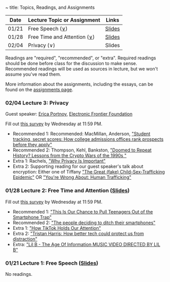 ~ title: Topics, Readings, and Assignments

| Date  | Lecture Topic or Assignment                                       | Links                                                        |
|-------|-------------------------------------------------------------------|--------------------------------------------------------------|
| 01/21 | Free Speech ([∨][free_speech_anchor])                             | [Slides][speech_slides]                                      |
| 01/28 | Free Time and Attention ([∨][free_speech_anchor])                 | [Slides][free_slides]                                                       |
| 02/04 | Privacy (∨)                 | Slides                                                       |


Readings are "required", "recommended", or "extra". Required readings should be
done before class for the discussion to make sense. Recommended readings will be
used as sources in lecture, but we won't assume you've read them.

More information about the assignments, including the essays, can be found on the [assignments page](https://inst.eecs.berkeley.edu/~cs195/sp22/assignments.html).

### 02/04 Lecture 3: Privacy

Guest speaker: [Erica Portnoy](https://www.eff.org/about/staff/erica-portnoy), [Electronic Frontier Foundation](https://www.eff.org/)

Fill out [this survey](https://forms.gle/PR8ciHDS74mGzjdaA) by Wednesday at 11:59 PM.

* Recommended 1: Recommended: MacMillan, Anderson, ["Student tracking, secret scores: How college admissions offices rank prospects before they apply"](https://www.washingtonpost.com/business/2019/10/14/colleges-quietly-rank-prospective-students-based-their-personal-data/)
* Recommended 2: Thompson, Kehl, Bankston, ["Doomed to Repeat History? Lessons from the Crypto Wars of the 1990s
"](https://www.newamerica.org/cybersecurity-initiative/policy-papers/doomed-to-repeat-history-lessons-from-the-crypto-wars-of-the-1990s/)
* Extra 1: Rachels, ["Why Privacy Is Important"](https://www.jstor.org/stable/2265077?seq=1)
* Extra 2: Supporting reading for our guest speaker's talk about encryption: Either one of Tiffany ["The Great (fake) Child-Sex-Trafficking Epidemic"](https://www.theatlantic.com/magazine/archive/2022/01/children-sex-trafficking-conspiracy-epidemic/620845/) OR ["You're Wrong About: Human Trafficking"](https://podcasts.apple.com/us/podcast/human-trafficking/id1380008439?i=1000465289965)

### 01/28 Lecture 2: Free Time and Attention ([Slides][free_slides])
Fill out [this survey](https://forms.gle/pEEHiLkucrJaibMy9) by Wednesday at 11:59 PM. 
* Recommended 1: ["This Is Our Chance to Pull Teenagers Out of the Smartphone Trap"](https://www.nytimes.com/2021/07/31/opinion/smartphone-iphone-social-media-isolation.html)
* Recommended 2: ["The people deciding to ditch their smartphones"](https://www.bbc.com/news/business-60067032)
* Extra 1: ["How TikTok Holds Our Attention"](https://www.newyorker.com/magazine/2019/09/30/how-tiktok-holds-our-attention)
* Extra 2: ["Tristan Harris: How better tech could protect us from distraction"](https://www.ted.com/talks/tristan_harris_how_better_tech_could_protect_us_from_distraction/up-next)
* Extra: ["Lil B - The Age Of Information MUSIC VIDEO DIRECTED BY LIL B"](https://www.youtube.com/watch?v=corY-FZAZog)


### 01/21 Lecture 1: Free Speech ([Slides][speech_slides])

No readings.

[speech_slides]: https://docs.google.com/presentation/d/16E6ZmcH7Y67MMImCuSmrFEJSVNfzNSAfgg4jUEa5ssA/edit?usp=sharing
[free_speech_anchor]: https://inst.eecs.berkeley.edu/~cs195/sp22/#01-21-lecture-1-free-speech-slides
[free_slides]: https://docs.google.com/presentation/d/1YAfx0nYxMdSP4R7mvB3mxias7zU0WqWh1ic7AwWjy1Y/edit?usp=sharing
